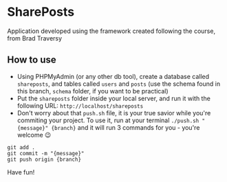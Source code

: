 
# SharePosts

Application developed using the framework created following the course, from Brad Traversy

## How to use

* Using PHPMyAdmin (or any other db tool), create a database called `shareposts`, and tables called `users` and `posts` (use the schema found in this branch, `schema` folder, if you want to be practical)
* Put the `shareposts` folder inside your local server, and run it with the following URL: `http://localhost/shareposts`
* Don't worry about that `push.sh` file, it is your true savior while you're commiting your project. To use it, run at your terminal `./push.sh "{message}" {branch}` and it will run 3 commands for you - you're welcome :wink:

```shell
git add .
git commit -m "{message}"
git push origin {branch}
```

Have fun!